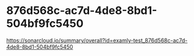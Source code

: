 # 876d568c-ac7d-4de8-8bd1-504bf9fc5450
https://sonarcloud.io/summary/overall?id=examly-test_876d568c-ac7d-4de8-8bd1-504bf9fc5450
